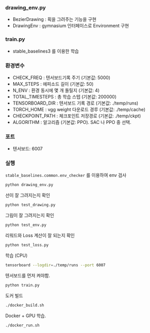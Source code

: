 
### drawing_env.py

* BezierDrawing : 획을 그려주는 기능을 구현
* DrawingEnv : gymnasium 인터페이스로 Environment 구현

### train.py

* stable_baselines3 를 이용한 학습


### 환경변수

* CHECK_FREQ : 텐서보드기록 주기 (기본값: 5000) 
* MAX_STEPS : 에피소드 길이 (기본값: 50) 
* N_ENV : 환경 동시에 몇 개 돌릴지 (기본값: 4)
* TOTAL_TIMESTEPS : 총 학습 스텝 (기본값: 200000)
* TENSORBOARD_DIR : 텐서보드 기록 경로 (기본값: ./temp/runs)
* TORCH_HOME : vgg weight 다운로드 경루 (기본값: ./temp/cache)
* CHECKPOINT_PATH : 체크포인트 저장경로 (기본값: ./temp/ckpt)
* ALGORITHM : 알고리즘 (기본값: PPO). SAC 나 PPO 중 선택.

### 포트

* 텐서보드: 6007

### 실행

`stable_baselines.common.env_checker` 를 이용하여 env 검사

```bash
python drawing_env.py
```


선이 잘 그려지는지 확인
```bash
python test_drawing.py
```

그림이 잘 그려지는지 확인

```bash
python test_env.py
```

리워드와 Loss 계산이 잘 되는지  확인

```bash
python test_loss.py
```

학습 (CPU)

```bash
tensorboard --logdir=./temp/runs --port 6007
```
텐서보드를 먼저 켜야함.

```bash
python train.py
```

도커 빌드
```bash
./docker_build.sh
```

Docker + GPU 학습.
```bash
./docker_run.sh
```

